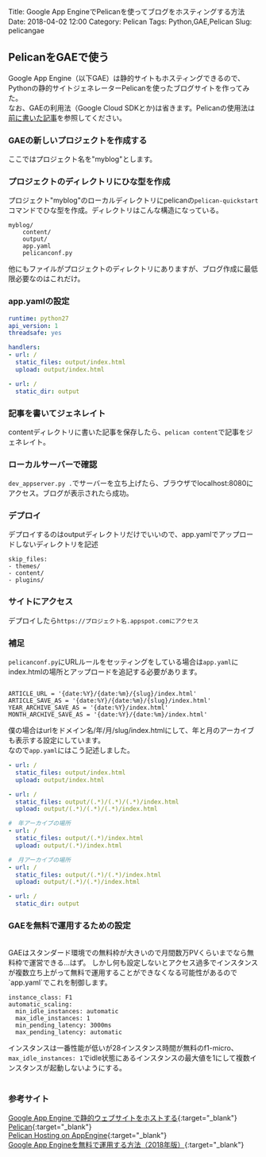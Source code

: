 Title: Google App EngineでPelicanを使ってブログをホスティングする方法
Date: 2018-04-02 12:00
Category:	Pelican
Tags: Python,GAE,Pelican
Slug:　pelicangae


## PelicanをGAEで使う

Google App Engine（以下GAE）は静的サイトもホスティングできるので、Pythonの静的サイトジェネレーターPelicanを使ったブログサイトを作ってみた。<br>
なお、GAEの利用法（Google Cloud SDKとか)は省きます。Pelicanの使用法は[前に書いた記事](https://www.ravness.com/2018/03/pelicangithub/)を参照してください。

### GAEの新しいプロジェクトを作成する

ここではプロジェクト名を"myblog"とします。

### プロジェクトのディレクトリにひな型を作成

プロジェクト"myblog"のローカルディレクトリにpelicanの`pelican-quickstart`コマンドでひな型を作成。ディレクトリはこんな構造になっている。  

```
myblog/
    content/
    output/
    app.yaml
    pelicanconf.py
```  

  他にもファイルがプロジェクトのディレクトリにありますが、ブログ作成に最低限必要なのはこれだけ。<br>

### app.yamlの設定

```yaml
runtime: python27
api_version: 1
threadsafe: yes

handlers:
- url: /
  static_files: output/index.html
  upload: output/index.html

- url: /
  static_dir: output

```

### 記事を書いてジェネレイト

contentディレクトリに書いた記事を保存したら、`pelican content`で記事をジェネレイト。

### ローカルサーバーで確認

`dev_appserver.py .`でサーバーを立ち上げたら、ブラウザでlocalhost:8080にアクセス。ブログが表示されたら成功。<br>

### デプロイ

デプロイするのはoutputディレクトリだけでいいので、app.yamlでアップロードしないディレクトリを記述
```
skip_files:
- themes/
- content/
- plugins/
```

### サイトにアクセス

デプロイしたら`https://プロジェクト名.appspot.comにアクセス`  <br>

### 補足

`pelicanconf.py`にURLルールをセッティングをしている場合は`app.yaml`にindex.htmlの場所とアップロードを追記する必要があります。
```

ARTICLE_URL = '{date:%Y}/{date:%m}/{slug}/index.html'
ARTICLE_SAVE_AS = '{date:%Y}/{date:%m}/{slug}/index.html'
YEAR_ARCHIVE_SAVE_AS = '{date:%Y}/index.html'
MONTH_ARCHIVE_SAVE_AS = '{date:%Y}/{date:%m}/index.html'
```
僕の場合はurlをドメイン名/年/月/slug/index.htmlにして、年と月のアーカイブも表示する設定にしています。  
なので`app.yaml`にはこう記述しました。
```yaml
- url: /
  static_files: output/index.html
  upload: output/index.html

- url: /
  static_files: output/(.*)/(.*)/(.*)/index.html
  upload: output/(.*)/(.*)/(.*)/index.html

#　年アーカイブの場所
- url: /
  static_files: output/(.*)/index.html 
  upload: output/(.*)/index.html

#　月アーカイブの場所
- url: /
  static_files: output/(.*)/(.*)/index.html
  upload: output/(.*)/(.*)/index.html

- url: /
  static_dir: output
```

### GAEを無料で運用するための設定
<br>
GAEはスタンダード環境での無料枠が大きいので月間数万PVくらいまでなら無料枠で運営できる…はず。  
しかし何も設定しないとアクセス過多でインスタンスが複数立ち上がって無料で運用することができなくなる可能性があるので`app.yaml`でこれを制御します。  

```
instance_class: F1
automatic_scaling:
  min_idle_instances: automatic
  max_idle_instances: 1
  min_pending_latency: 3000ms
  max_pending_latency: automatic
```
インスタンスは一番性能が低いが28インスタンス時間が無料のf1-micro、`max_idle_instances: 1`でidle状態にあるインスタンスの最大値を1にして複数インスタンスが起動しないようにする。<br><br>

### 参考サイト
[Google App Engine で静的ウェブサイトをホストする](https://cloud.google.com/appengine/docs/standard/php/getting-started/hosting-a-static-website?hl=ja){:target="_blank"}<br>
[Pelican](http://docs.getpelican.com/){:target="_blank"}<br>
[Pelican Hosting on AppEngine](http://www.craigjperry.com/pelican-hosting-on-appengine.html){:target="_blank"}<br>
[Google App Engineを無料で運用する方法（2018年版）](http://koni.hateblo.jp/entry/2016/01/06/130613){:target="_blank"}

